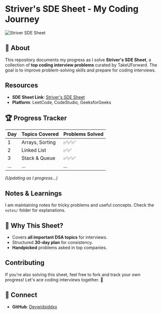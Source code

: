 # Striver's SDE Sheet - My Coding Journey 

![Striver SDE Sheet](https://takeuforward.org/wp-content/uploads/2022/02/Strivers-SDE-Sheet.png)

## 📌 About
This repository documents my progress as I solve **Striver's SDE Sheet**, a collection of **top coding interview problems** curated by TakeUForward. The goal is to improve problem-solving skills and prepare for coding interviews.

##  Resources
- **SDE Sheet Link**: [Striver's SDE Sheet](https://takeuforward.org/interviews/strivers-sde-sheet-top-coding-interview-problems/)
- **Platform**: LeetCode, CodeStudio, GeeksforGeeks

## 🏆 Progress Tracker
| Day | Topics Covered | Problems Solved |
|----|--------------|----------------|
| 1  | Arrays, Sorting | ✅✅✅ |
| 2  | Linked List | ✅✅ |
| 3  | Stack & Queue | ✅✅✅ |
| ... | ... | ... |

_(Updating as I progress...)_

##  Notes & Learnings
I am maintaining notes for tricky problems and useful concepts. Check the `notes/` folder for explanations.

## 🚀 Why This Sheet?
- Covers **all important DSA topics** for interviews.
- Structured **30-day plan** for consistency.
- **Handpicked** problems asked in top companies.

## Contributing
If you're also solving this sheet, feel free to fork and track your own progress! Let's ace coding interviews together. 💪

## 📢 Connect
- **GitHub**: [Devwidsiddxx](#)
